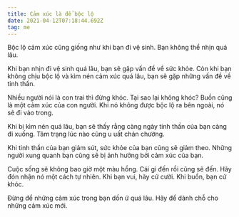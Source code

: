```yaml
---
title: Cảm xúc là để bộc lộ
date: 2021-04-12T07:18:44.692Z
tag: me
---
```

Bộc lộ cảm xúc cũng giống như khi bạn đi vệ sinh. Bạn không thể nhịn quá lâu.

Khi bạn nhịn đi vệ sinh quá lâu, bạn sẽ gặp vấn đề về sức khỏe. Còn khi bạn không chịu bộc lộ và kìm nén cảm xúc quá lâu, bạn sẽ gặp những vấn đề về tinh thần.

Nhiều người nói là con trai thì đừng khóc. Tại sao lại không khóc? Buồn cũng là một cảm xúc của con người. Khi nó không được bộc lộ ra bên ngoài, nó sẽ đi vào trong. 

Khi bị kìm nén quá lâu, bạn sẽ thấy rằng càng ngày tinh thần của bạn càng đi xuống. Tâm trạng lúc nào cũng u uất chán chường. 

Khi tinh thần của bạn giảm sút, sức khỏe của bạn cũng sẽ giảm theo. Những người xung quanh bạn cũng sẽ bị ảnh hưởng bởi cảm xúc của bạn.

Cuộc sống sẽ không bao giờ một màu hồng. Cái gì đến rồi cũng sẽ đến. Hãy đón nhận nó một cách tự nhiên. Khi bạn vui, hãy cứ cười. Khi buồn, bạn cứ khóc. 

Đừng để những cảm xúc trong bạn dồn ứ quá lâu. Hãy để dành chỗ cho những cảm xúc mới.